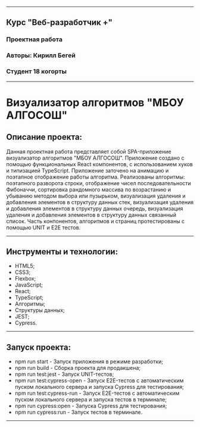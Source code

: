 ___
## Курс "Веб-разработчик +"
### Проектная работа
### Авторы: Кирилл Бегей
### Студент 18 когорты
___
# Визуализатор алгоритмов "МБОУ АЛГОСОШ"

## Описание проекта:
Данная проектная работа представляет собой SPA-приложение визуализатор алгоритмов "МБОУ АЛГОСОШ". Приложение создано с помощью функциональных React компонентов, с использованием хуков и типизацией TypeScript. Приложение заточено на анимацию и поэтапное отображение работы алгоритма. Реализованы алгоритмы: поэтапного разворота строки, отображение чисел последовательности Фибоначчи, сортировка рандомного массива по возрастанию и убыванию методом выбора или пузырьком, визуализация удаления и добавления элементов в структуру данных стек, визуализация удаления и добавления элементов в структуру данных очередь, визуализация удаления и добавления элементов в структуру данных связанный список. Часть конпонентов, алгоритмов и страниц протестированы с помощью UNIT и E2E тестов.
___
## Инструменты и технологии:
* HTML5;
* CSS3;
* Flexbox;
* JavaScript;
* React;
* TypeScript;
* Алгоритмы;
* Структуры данных;
* JEST;
* Cypress.
___
## Запуск проекта:
* npm run start - Запуск приложения в режиме разработки;
* npm run build - Сборка проекта для продакшена;
* npm run test:jest - Запуск UNIT-тестов;
* npm run test:cypress-open - Запуск E2E-тестов с автоматическим пуском локального сервера и запуска Cypress для тестирования;
* npm run test:cypress-run - Запуск E2E-тестов с автоматическим пуском локального сервера и запуска тестов в терминале;
* npm run cypress:open - Запуска Cypress для тестирования;
* npm run cypress:run - Запуск тестов в терминале.
___
